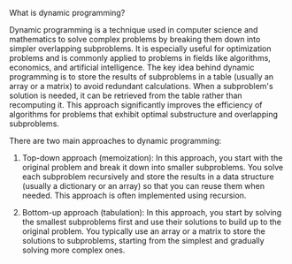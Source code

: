What is dynamic programming?

Dynamic programming is a technique used in computer science and mathematics to solve complex problems by breaking them down into simpler overlapping subproblems.
It is especially useful for optimization problems and is commonly applied to problems in fields like algorithms, economics, and artificial intelligence.
The key idea behind dynamic programming is to store the results of subproblems in a table (usually an array or a matrix) to avoid redundant calculations. 
When a subproblem's solution is needed, it can be retrieved from the table rather than recomputing it. This approach significantly improves the efficiency of algorithms for problems that exhibit optimal substructure and overlapping subproblems.


There are two main approaches to dynamic programming:

1) Top-down approach (memoization):
In this approach, you start with the original problem and break it down into smaller subproblems.
You solve each subproblem recursively and store the results in a data structure (usually a dictionary or an array) so that you can reuse them when needed. 
This approach is often implemented using recursion.

2) Bottom-up approach (tabulation):
In this approach, you start by solving the smallest subproblems first and use their solutions to build up to the original problem. 
You typically use an array or a matrix to store the solutions to subproblems, starting from the simplest and gradually solving more complex ones.
